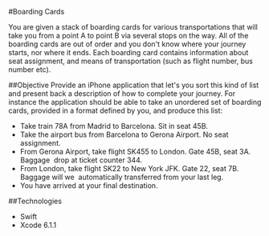 #Boarding Cards

You are given a stack of boarding cards for various transportations that will take you from a point A to point B via several stops on the way. All of the boarding cards are out of order and you don't know where your journey starts, nor where it ends. Each boarding card contains information about seat assignment, and means of transportation (such as flight number, bus number etc).

##Objective
Provide an iPhone application that let's you sort this kind of list and present back a description of how to complete your journey. For instance the application should be able to take an unordered set of boarding cards, provided in a format defined by you, and produce this list:

- Take train 78A from Madrid to Barcelona. Sit in seat 45B. 
- Take the airport bus from Barcelona to Gerona Airport. No seat assignment. 
- From Gerona Airport, take flight SK455 to London. Gate 45B, seat 3A. Baggage  drop at ticket counter 344. 
- From London, take flight SK22 to New York JFK. Gate 22, seat 7B. Baggage will we  automatically transferred from your last leg. 
- You have arrived at your final destination. 

##Technologies

 - Swift 
 - Xcode 6.1.1

